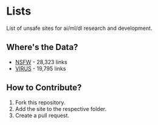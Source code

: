 # Lists
List of unsafe sites for ai/ml/dl research and development.

## Where's the Data?
- [NSFW](data/nsfw/nsfw_sites.txt) - 28,323 links
- [VIRUS](data/malware/malware_sites.txt) - 19,795 links

## How to Contribute?
1. Fork this repository.
2. Add the site to the respective folder.
3. Create a pull request.
